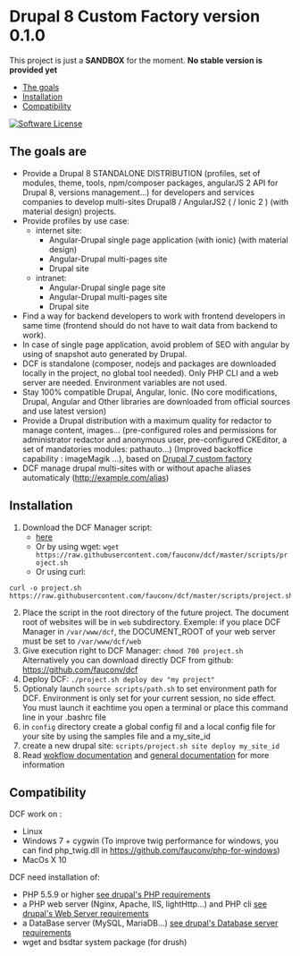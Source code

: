 # Drupal 8 Custom Factory version 0.1.0

This project is just a **SANDBOX** for the moment. **No stable version is provided yet**

 * [The goals](#the-goals-are)
 * [Installation](#installation)
 * [Compatibility](#compatibility)

[![Software License](https://img.shields.io/badge/license-GPL%203-blue.svg)](https://github.com/fauconv/dcf)

## The goals are

 * Provide a Drupal 8 STANDALONE DISTRIBUTION (profiles, set of modules, theme, tools, npm/composer packages, angularJS 2 API for Drupal 8, versions management...) for developers and services companies to develop multi-sites Drupal8 / AngularJS2 ( / Ionic 2 ) (with material design) projects.
 * Provide profiles by use case:
     * internet site:
          * Angular-Drupal single page application (with ionic) (with material design)
          * Angular-Drupal multi-pages site
          * Drupal site
     * intranet:
          * Angular-Drupal single page site
          * Angular-Drupal multi-pages site
          * Drupal site
 * Find a way for backend developers to work with frontend developers in same time (frontend should do not have to wait data from backend to work).
 * In case of single page application, avoid problem of SEO with angular by using of snapshot auto generated by Drupal.
 * DCF is standalone (composer, nodejs and packages are downloaded locally in the project, no global tool needed). Only PHP CLI and a web server are needed. Environment variables are not used.
 * Stay 100% compatible Drupal, Angular, Ionic. (No core modifications, Drupal, Angular and Other libraries are downloaded from official sources and use latest version)
 * Provide a Drupal distribution with a maximum quality for redactor to manage content, images... (pre-configured roles and permissions for administrator redactor and anonymous user, pre-configured CKEditor, a set of mandatories modules: pathauto...) (Improved backoffice capability : imageMagik ...), based on [Drupal 7 custom factory](https://github.com/fauconv/ctm_drupal7)
 * DCF manage drupal multi-sites with or without apache aliases automaticaly (http://example.com/alias)



## Installation

 1. Download the DCF Manager script:
     * [here](https://raw.githubusercontent.com/fauconv/dcf/master/scripts/project.sh)
     * Or by using wget: `wget https://raw.githubusercontent.com/fauconv/dcf/master/scripts/project.sh`
     * Or using curl:
```
curl -o project.sh https://raw.githubusercontent.com/fauconv/dcf/master/scripts/project.sh
```

 2. Place the script in the root directory of the future project. The document root of websites will be in `web` subdirectory. Exemple: if you place DCF Manager in `/var/www/dcf`, the DOCUMENT_ROOT of your web server must be set to `/var/www/dcf/web`
 3. Give execution right to DCF Manager: `chmod 700 project.sh`
    Alternatively you can download directly DCF from github: https://github.com/fauconv/dcf
 4. Deploy DCF: `./project.sh deploy dev "my project"`
 5. Optionaly launch `source scripts/path.sh` to set environment path for DCF. Environment is only set for your current session, no side effect. You must launch it eachtime you open a terminal or place this command line in your .bashrc file
 6. in `config` directory create a global config fil and a local config file for your site by using the samples file and a my_site_id
 7. create a new drupal site: `scripts/project.sh site deploy my_site_id`
 8. Read [wokflow documentation](https://raw.githubusercontent.com/fauconv/dcf/master/docs/DCF_8_workflow.md) and [general documentation](https://raw.githubusercontent.com/fauconv/dcf/master/docs/DCF_8_documentation.md) for more information


## Compatibility

DCF work on :
 * Linux
 * Windows 7 + cygwin (To improve twig performance for windows, you can find php_twig.dll in https://github.com/fauconv/php-for-windows)
 * MacOs X 10

DCF need installation of:
  * PHP 5.5.9 or higher [see drupal's PHP requirements](https://www.drupal.org/docs/7/system-requirements/php)
  * a PHP web server (Nginx, Apache, IIS, lightHttp...) and PHP cli
  [see drupal's Web Server requirements](https://www.drupal.org/docs/7/system-requirements/web-server)
  * a DataBase server (MySQL, MariaDB...) [see drupal's Database server requirements](https://www.drupal.org/docs/7/system-requirements/database-server)
  * wget and bsdtar system package (for drush)
